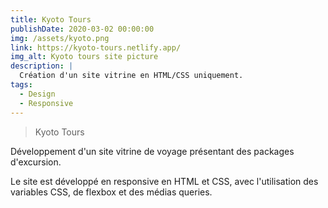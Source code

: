 ```yaml
---
title: Kyoto Tours
publishDate: 2020-03-02 00:00:00
img: /assets/kyoto.png
link: https://kyoto-tours.netlify.app/
img_alt: Kyoto tours site picture
description: |
  Création d'un site vitrine en HTML/CSS uniquement.
tags:
  - Design
  - Responsive
---
```


> Kyoto Tours

Développement d'un site vitrine de voyage présentant des packages d'excursion.

Le site est développé en responsive en HTML et CSS, avec l'utilisation des variables CSS, de flexbox et des médias queries.
